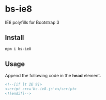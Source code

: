 # bs-ie8
IE8 polyfills for Bootstrap 3

## Install

```bash
npm i bs-ie8
```

## Usage

Append the following code in the **head** element.

```html
<!--[if lt IE 9]>
<script src='bs-ie8.js'></script>
<![endif]-->
```
